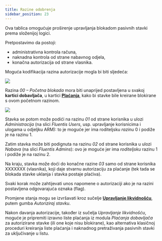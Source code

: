 ```yaml
---
title: Razine odobrenja
sidebar_position: 23
---
```


Ova tablica omogućuje proširenje upravljanja blokadom pasivnih stavki prema složenijoj logici.

Pretpostavimo da postoji:
- administrativna kontrola računa,  
- naknadna kontrola od strane nabavnog odjela, 
- konačna autorizacija od strane vlasnika. 

Moguća kodifikacija razina autorizacije mogla bi biti sljedeća:

![](/img/it-it/configurations/tables/finance/authorization-levels.png)

Razina *00 – Početna blokada* mora biti unaprijed postavljena u svakoj **kartici dobavljača**, u kartici [**Plaćanja**](/docs/erp-home/registers/contacts/create-new-contact/accounting-data/customer-vendors-data/payments/), kako bi stavke bile kreirane blokirane s ovom početnom razinom.

![](/img/it-it/configurations/tables/finance/authorization-levels-combo.png)

Stavka se potom može podići na razinu *01* od strane korisnika u ulozi *Administracija* (na slici *Fluentis Users*, usp. upravljanje korisnicima i ulogama u odjeljku ARM): to je moguće jer ima roditeljsku *razinu* 0 i podiže je na razinu 1.

Zatim stavka može biti podignuta na razinu *02* od strane korisnika u ulozi *Nabava* (na slici *Fluentis Admins*): ovo je moguće jer ima *roditeljsku* razinu 1 i podiže je na razinu 2.

Na kraju, stavka može doći do konačne razine *03* samo od strane korisnika XXXXXXX (vlasnika), koji daje stvarnu autorizaciju za plaćanje (tek tada se blokada stavke uklanja i stavka postaje plaćiva).

Svaki korak može zahtijevati unos napomene o autorizaciji ako je na razini postavljena odgovarajuća oznaka (flag).

Promjene stanja mogu se izvršavati kroz sučelje [**Upravljanje likvidnošću**](/docs/finance-area/maturity-values/procedures/cash-management/), putem gumba *Autoriziraj stavku*. 

Nakon davanja autorizacije, također iz sučelja *Upravljanje likvidnošću*, moguće je pripremiti izravno liste plaćanja iz modula *Plaćanja dobavljača* za autorizirane stavke (ili one koje nisu blokirane), kao alternativa klasičnoj proceduri kreiranja liste plaćanja i naknadnog pretraživanja pasivnih stavki za uključivanje u listu.